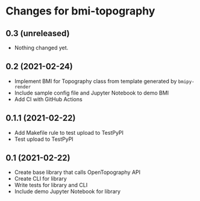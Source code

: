 Changes for bmi-topography
==========================

0.3 (unreleased)
----------------

- Nothing changed yet.


0.2 (2021-02-24)
----------------

* Implement BMI for Topography class from template generated by `bmipy-render`
* Include sample config file and Jupyter Notebook to demo BMI
* Add CI with GitHub Actions


0.1.1 (2021-02-22)
------------------

* Add Makefile rule to test upload to TestPyPI
* Test upload to TestPyPI


0.1 (2021-02-22)
----------------

* Create base library that calls OpenTopography API
* Create CLI for library
* Write tests for library and CLI
* Include demo Jupyter Notebook for library

